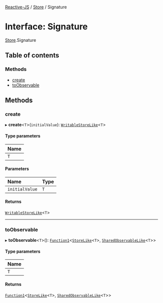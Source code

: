 [Reactive-JS](../README.md) / [Store](../modules/Store.md) / Signature

# Interface: Signature

[Store](../modules/Store.md).Signature

## Table of contents

### Methods

- [create](Store.Signature.md#create)
- [toObservable](Store.Signature.md#toobservable)

## Methods

### create

▸ **create**<`T`\>(`initialValue`): [`WritableStoreLike`](types.WritableStoreLike.md)<`T`\>

#### Type parameters

| Name |
| :------ |
| `T` |

#### Parameters

| Name | Type |
| :------ | :------ |
| `initialValue` | `T` |

#### Returns

[`WritableStoreLike`](types.WritableStoreLike.md)<`T`\>

___

### toObservable

▸ **toObservable**<`T`\>(): [`Function1`](../modules/functions.md#function1)<[`StoreLike`](types.StoreLike.md)<`T`\>, [`SharedObservableLike`](types.SharedObservableLike.md)<`T`\>\>

#### Type parameters

| Name |
| :------ |
| `T` |

#### Returns

[`Function1`](../modules/functions.md#function1)<[`StoreLike`](types.StoreLike.md)<`T`\>, [`SharedObservableLike`](types.SharedObservableLike.md)<`T`\>\>
